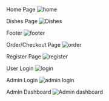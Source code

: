 Home Page
![home](https://github.com/MungaTech/B2-Restaurant/assets/111287651/f4bebef3-09c0-4e2c-8036-1b7a7e606d2f)

Dishes Page
![Dishes](https://github.com/MungaTech/B2-Restaurant/assets/111287651/517339c5-fa71-4b48-b52c-59e1e3de6933)

Footer
![footer](https://github.com/MungaTech/B2-Restaurant/assets/111287651/d45ac188-9314-4d05-9f00-d6e969bc7e6d)

Order/Checkout Page
![order](https://github.com/MungaTech/B2-Restaurant/assets/111287651/9746e887-6667-4d02-9fee-8082f4bb460f)

Register Page
![register](https://github.com/MungaTech/B2-Restaurant/assets/111287651/6545deb0-57c9-488c-a61a-aed29be38097)

User Login
![login](https://github.com/MungaTech/B2-Restaurant/assets/111287651/d0330f0c-fe37-469f-91a1-310215e50f36)

Admin Login
![admin login](https://github.com/MungaTech/B2-Restaurant/assets/111287651/e08ec16e-255f-4509-9533-13a4b5e67ea1)

Admin Dashboard
![Admin dashboard](https://github.com/MungaTech/B2-Restaurant/assets/111287651/8431f712-09cc-4cd0-a262-2f205516c52e)

